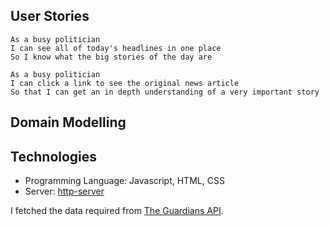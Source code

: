 ## User Stories

```
As a busy politician
I can see all of today's headlines in one place
So I know what the big stories of the day are
```
```
As a busy politician
I can click a link to see the original news article
So that I can get an in depth understanding of a very important story
```

## Domain Modelling

## Technologies

- Programming Language: Javascript, HTML, CSS
- Server: [http-server](https://www.npmjs.com/package/http-server)

I fetched the data required from [The Guardians API](https://open-platform.theguardian.com/explore/).

